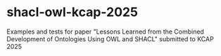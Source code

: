 # shacl-owl-kcap-2025
Examples and tests for paper "Lessons Learned from the Combined Development of Ontologies Using  OWL and SHACL" submitted to KCAP 2025
